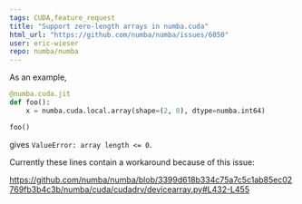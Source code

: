 ```yaml
---
tags: CUDA,feature_request
title: "Support zero-length arrays in numba.cuda"
html_url: "https://github.com/numba/numba/issues/6050"
user: eric-wieser
repo: numba/numba
---
```


As an example,
```python
@numba.cuda.jit
def foo():
    x = numba.cuda.local.array(shape=(2, 0), dtype=numba.int64)

foo()
```
gives `ValueError: array length <= 0`.

Currently these lines contain a workaround because of this issue:

https://github.com/numba/numba/blob/3399d618b334c75a7c5c1ab85ec02769fb3b4c3b/numba/cuda/cudadrv/devicearray.py#L432-L455
